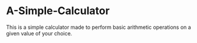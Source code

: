 # A-Simple-Calculator
This is a simple calculator made to perform basic arithmetic operations on a given value of your choice. 
